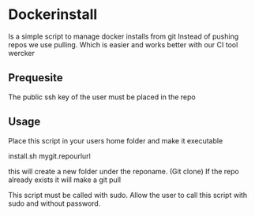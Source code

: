 # Dockerinstall

Is a simple script to manage docker installs from git
Instead of pushing repos we use pulling. Which is easier and works better with our CI tool wercker

## Prequesite

The public ssh key of the user must be placed in the repo

## Usage
Place this script in your users home folder and make it executable

install.sh mygit.repourlurl

this will create a new folder under the reponame. (Git clone) If the repo already exists it will make a git pull

This script must be called with sudo. Allow the user to call this script with sudo and without password.